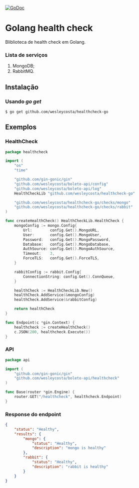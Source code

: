 
[![GoDoc](https://godoc.org/github.com/wesleycosta/goseq?status.svg)](https://godoc.org/github.com/wesleycosta/goseq)
# Golang health check

Bliblioteca de health check em Golang.

### Lista de serviços
1. MongoDB;
2. RabbitMQ.

## Instalação

### Usando *go get*

    $ go get github.com/wesleycosta/healthcheck-go

## Exemplos

### HealthCheck
```go
package healthcheck

import (
	"os"
	"time"

	"github.com/gin-gonic/gin"
	"github.com/wesleycosta/boleto-api/config"
	"github.com/wesleycosta/boleto-api/log"
	HealthCheckLib "github.com/wesleycosta/healthcheck-go"

	"github.com/wesleycosta/healthcheck-go/checks/mongo"
	"github.com/wesleycosta/healthcheck-go/checks/rabbit"
)

func createHealthCheck() HealthCheckLib.HealthCheck {
	mongoConfig := mongo.Config{
		Url:        config.Get().MongoURL,
		User:       config.Get().MongoUser,
		Password:   config.Get().MongoPassword,
		Database:   config.Get().MongoDatabase,
		AuthSource: config.Get().MongoAuthSource,
		Timeout:    3,
		ForceTLS:   config.Get().ForceTLS,
	}

	rabbitConfig := rabbit.Config{
		ConnectionString: config.Get().ConnQueue,
	}

	healthCheck := HealthCheckLib.New()
	healthCheck.AddService(&mongoConfig)
	healthCheck.AddService(&rabbitConfig)

	return healthCheck
}

func Endpoint(c *gin.Context) {
	healthcheck := createHealthCheck()
	c.JSON(200, healthcheck.Execute())
}
```

### API

```go
package api

import (
	"github.com/gin-gonic/gin"
	"github.com/wesleycosta/boleto-api/healthcheck"
)

func Base(router *gin.Engine) {
	router.GET("/healthcheck", healthcheck.Endpoint)
}
```

### Response do endpoint
```json
{
    "status": "Healthy",
    "results": {
        "mongo": {
            "status": "Healthy",
            "description": "mongo is healthy"
        },
        "rabbit": {
            "status": "Healthy",
            "description": "rabbit is healthy"
        }
    }
}
```